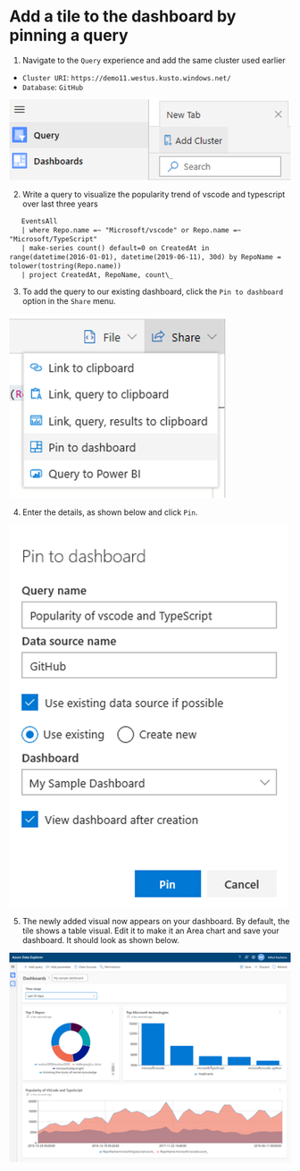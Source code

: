 # Add a tile to the dashboard by pinning a query

1. Navigate to the `Query` experience and add the same cluster used earlier

- `Cluster URI`: `https://demo11.westus.kusto.windows.net/`
- `Database`: `GitHub`

![](../images/LeftNav_Query_AddCluster.png)

2. Write a query to visualize the popularity trend of vscode and typescript over last three years

```
   EventsAll
   | where Repo.name =~ "Microsoft/vscode" or Repo.name =~ "Microsoft/TypeScript"
   | make-series count() default=0 on CreatedAt in range(datetime(2016-01-01), datetime(2019-06-11), 30d) by RepoName = tolower(tostring(Repo.name))
   | project CreatedAt, RepoName, count\_
```

3. To add the query to our existing dashboard, click the `Pin to dashboard` option in the `Share` menu.

![](../images/Share_PinToDashboard.png)

4. Enter the details, as shown below and click `Pin`.

![](../images/PinToDashboard.png)

5. The newly added visual now appears on your dashboard. By default, the tile shows a table visual. Edit it to make it an Area chart and save your dashboard. It should look as shown below.

![](../images/SampleDashboardWithPinnedTile.png)
